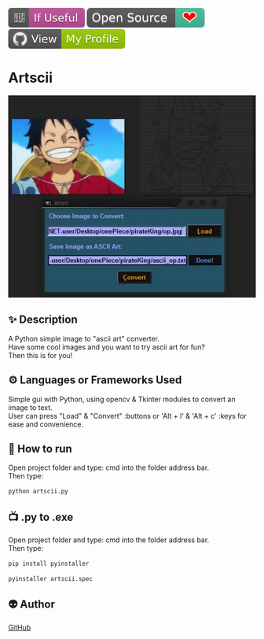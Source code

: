 ﻿<!--Please do not remove this part-->
[![Star Badge](https://github.com/fireltom/PySimple/blob/main/demo/If_Useful.svg)](https://github.com/fireltom/PySimple/tree/main/artscii)
[![Open Source Love](https://github.com/fireltom/PySimple/blob/main/demo/Open_Source.svg)](https://github.com/fireltom/PySimple)
[![View My Profile](https://github.com/fireltom/PySimple/blob/main/demo/My_Profile_green.svg)](https://github.com/fireltom)

# Artscii

<p align="center">
<img src="https://github.com/fireltom/PySimple/blob/main/artscii/demo/artscii.jpg">

<!--A simple photo to illustrate the project :) 

You can copy paste my markdown photo insert as following:
<p align="center">
<img src="your-image-source-here" width=40% height=40%>
-->

## ✨ Description
<!--Remove the below lines and add yours -->
A Python simple image to "ascii art" converter.  
Have some cool images and you want to try ascii art for fun?  
Then this is for you!

## ⚙️ Languages or Frameworks Used
<!--Remove the below lines and add yours -->
Simple gui with Python, using opencv & Tkinter modules to convert an image to text.  
User can press "Load" & "Convert" :buttons or 'Alt + l' & 'Alt + c' :keys for ease and convenience.

## 🌟 How to run
Open project folder and type: cmd into the folder address bar.  
Then type:
<!--Remove the below lines and add yours -->
```bash
python artscii.py 
```
## 📺 .py to .exe 
Open project folder and type: cmd into the folder address bar.  
Then type:
<!--Remove the below lines and add yours -->
```bash
pip install pyinstaller
```

```bash
pyinstaller artscii.spec 
```

## 👽 Author
<!--Remove the below lines and add yours -->
[GitHub](https://github.com/fireltom)
